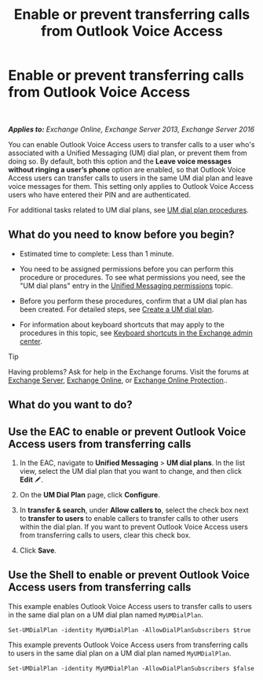 ﻿---
title: 'Enable or prevent transferring calls from Outlook Voice Access'
TOCTitle: Enable or prevent transferring calls from Outlook Voice Access
ms:assetid: b80c57f1-394c-4608-8ad3-52a3e6d697db
ms:mtpsurl: https://technet.microsoft.com/en-us/library/Ee423554(v=EXCHG.150)
ms:contentKeyID: 49315507
ms.date: 12/10/2017
mtps_version: v=EXCHG.150
---

# Enable or prevent transferring calls from Outlook Voice Access

 

_**Applies to:** Exchange Online, Exchange Server 2013, Exchange Server 2016_


You can enable Outlook Voice Access users to transfer calls to a user who's associated with a Unified Messaging (UM) dial plan, or prevent them from doing so. By default, both this option and the **Leave voice messages without ringing a user’s phone** option are enabled, so that Outlook Voice Access users can transfer calls to users in the same UM dial plan and leave voice messages for them. This setting only applies to Outlook Voice Access users who have entered their PIN and are authenticated.

For additional tasks related to UM dial plans, see [UM dial plan procedures](um-dial-plan-procedures-exchange-2013-help.md).

## What do you need to know before you begin?

  - Estimated time to complete: Less than 1 minute.

  - You need to be assigned permissions before you can perform this procedure or procedures. To see what permissions you need, see the "UM dial plans" entry in the [Unified Messaging permissions](unified-messaging-permissions-exchange-2013-help.md) topic.

  - Before you perform these procedures, confirm that a UM dial plan has been created. For detailed steps, see [Create a UM dial plan](create-a-um-dial-plan-exchange-2013-help.md).

  - For information about keyboard shortcuts that may apply to the procedures in this topic, see [Keyboard shortcuts in the Exchange admin center](keyboard-shortcuts-in-the-exchange-admin-center-exchange-online-protection-help.md).


> [!TIP]
> Having problems? Ask for help in the Exchange forums. Visit the forums at <A href="https://go.microsoft.com/fwlink/p/?linkid=60612">Exchange Server</A>, <A href="https://go.microsoft.com/fwlink/p/?linkid=267542">Exchange Online</A>, or <A href="https://go.microsoft.com/fwlink/p/?linkid=285351">Exchange Online Protection</A>..



## What do you want to do?

## Use the EAC to enable or prevent Outlook Voice Access users from transferring calls

1.  In the EAC, navigate to **Unified Messaging** \> **UM dial plans**. In the list view, select the UM dial plan that you want to change, and then click **Edit** ![Edit icon](images/JJ218640.6f53ccb2-1f13-4c02-bea0-30690e6ea71d(EXCHG.150).gif "Edit icon").

2.  On the **UM Dial Plan** page, click **Configure**.

3.  In **transfer & search**, under **Allow callers to**, select the check box next to **transfer to users** to enable callers to transfer calls to other users within the dial plan. If you want to prevent Outlook Voice Access users from transferring calls to users, clear this check box.

4.  Click **Save**.

## Use the Shell to enable or prevent Outlook Voice Access users from transferring calls

This example enables Outlook Voice Access users to transfer calls to users in the same dial plan on a UM dial plan named `MyUMDialPlan`.

    Set-UMDialPlan -identity MyUMDialPlan -AllowDialPlanSubscribers $true

This example prevents Outlook Voice Access users from transferring calls to users in the same dial plan on a UM dial plan named `MyUMDialPlan`.

    Set-UMDialPlan -identity MyUMDialPlan -AllowDialPlanSubscribers $false

